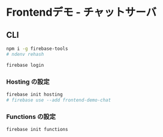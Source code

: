 # Frontendデモ - チャットサーバ

## CLI

```sh
npm i -g firebase-tools
# ndenv rehash
```

```sh
firebase login
```

### Hosting の設定

```sh
firebase init hosting
# firebase use --add frontend-demo-chat
```

### Functions の設定

```sh
firebase init functions
```
